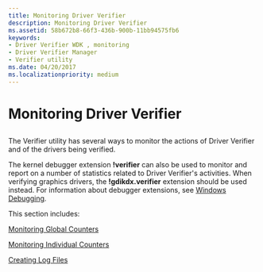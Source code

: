 ```yaml
---
title: Monitoring Driver Verifier
description: Monitoring Driver Verifier
ms.assetid: 58b672b8-66f3-436b-900b-11bb94575fb6
keywords:
- Driver Verifier WDK , monitoring
- Driver Verifier Manager
- Verifier utility
ms.date: 04/20/2017
ms.localizationpriority: medium
---
```


# Monitoring Driver Verifier


## <span id="ddk_monitoring_driver_verifier_tools"></span><span id="DDK_MONITORING_DRIVER_VERIFIER_TOOLS"></span>


The Verifier utility has several ways to monitor the actions of Driver Verifier and of the drivers being verified.

The kernel debugger extension **!verifier** can also be used to monitor and report on a number of statistics related to Driver Verifier's activities. When verifying graphics drivers, the **!gdikdx.verifier** extension should be used instead. For information about debugger extensions, see [Windows Debugging](https://msdn.microsoft.com/library/windows/hardware/ff551063).

This section includes:

[Monitoring Global Counters](monitoring-global-counters.md)

[Monitoring Individual Counters](monitoring-individual-counters.md)

[Creating Log Files](creating-log-files.md)

 

 





